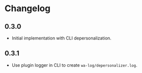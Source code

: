 # Changelog

## 0.3.0
* Initial implementation with CLI depersonalization.

## 0.3.1
* Use plugin logger in CLI to create `wa-log/depersonalizer.log`.
